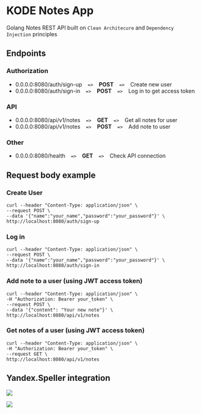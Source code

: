 # KODE Notes App
Golang Notes REST API built on `Clean Architecure` and `Dependency Injection` principles

## Endpoints

### Authorization

- 0.0.0.0:8080/auth/sign-up &ensp; `=>`  &ensp; **POST** &ensp;  `=>` &ensp; Create new user
- 0.0.0.0:8080/auth/sign-in &ensp; `=>`  &ensp; **POST** &ensp;  `=>` &ensp; Log in to get access token

### API

- 0.0.0.0:8080/api/v1/notes &ensp; `=>`  &ensp; **GET** &ensp;  `=>` &ensp; Get all notes for user
- 0.0.0.0:8080/api/v1/notes &ensp; `=>`  &ensp; **POST** &ensp;  `=>` &ensp; Add note to user


### Other

- 0.0.0.0:8080/health &ensp; `=>`  &ensp; **GET** &ensp;  `=>` &ensp; Check API connection

## Request body example

### Create User

  ```
  curl --header "Content-Type: application/json" \
  --request POST \
  --data '{"name":"your_name","password":"your_password"}' \
  http://localhost:8080/auth/sign-up
  ```

### Log in

  ```
  curl --header "Content-Type: application/json" \
  --request POST \
  --data '{"name":"your_name","password":"your_password"}' \
  http://localhost:8080/auth/sign-in
  ```
### Add note to a user (using JWT access token)

  ```
curl --header "Content-Type: application/json" \
-H "Authorization: Bearer your_token" \
--request POST \
--data '{"content": "Your new note"}' \
http://localhost:8080/api/v1/notes
  ```

### Get notes of a user (using JWT access token)

  ```
curl --header "Content-Type: application/json" \
-H "Authorization: Bearer your_token" \
--request GET \
http://localhost:8080/api/v1/notes
  ```

## Yandex.Speller integration

<p>
<img src="https://github.com/gitkoDev/KODE-test-task/blob/main/speller.png">
</p>

<p>
<img src="https://github.com/gitkoDev/KODE-test-task/blob/main/note.png">
</p>

